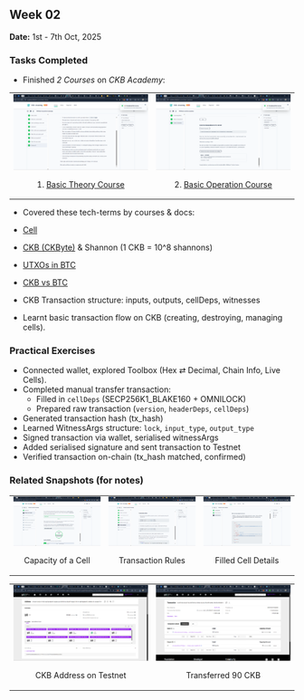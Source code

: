 ## Week 02

**Date:** 1st - 7th Oct, 2025

### Tasks Completed

- Finished _2 Courses_ on _CKB Academy_:

<table style="width:100%; text-align:center;">
  <tr>
    <td style="width:50%; vertical-align:top; text-align:center;">
      <img src="../assets/completed-basic-theory-course.png" alt="Completed Basic Theory Course" width="100%">
      <p style="text-align:center;">1. <a href="https://academy.ckb.dev/courses/basic-theory">Basic Theory Course</a></p>
    </td>
    <td style="width:50%; vertical-align:top; text-align:center;">
      <img src="../assets/completed-basic-operation-course.png" alt="Completed Basic Operation Course" width="100%">
      <p style="text-align:center;">2. <a href="https://academy.ckb.dev/courses/basic-operation">Basic Operation Course</a></p>
    </td>
  </tr>
</table>

- Covered these tech-terms by courses & docs:

- [Cell](https://docs.nervos.org/docs/tech-explanation/cell)
- [CKB (CKByte)](https://www.notion.so/adisuyash/CKByte-1-Byte-2836226f9e0380cda3f2cf0fec53847e) & Shannon (1 CKB = 10^8 shannons)
- [UTXOs in BTC](https://www.notion.so/adisuyash/UTXO-Bitcoin-2856226f9e0380588a61c07eb5b2b6fc)
- [CKB vs BTC](https://docs.nervos.org/docs/tech-explanation/ckb-vs-btc)
- CKB Transaction structure: inputs, outputs, cellDeps, witnesses

- Learnt basic transaction flow on CKB (creating, destroying, managing cells).

### Practical Exercises

- Connected wallet, explored Toolbox (Hex ⇄ Decimal, Chain Info, Live Cells).
- Completed manual transfer transaction:
  - Filled in `cellDeps` (SECP256K1_BLAKE160 + OMNILOCK)
  - Prepared raw transaction (`version`, `headerDeps`, `cellDeps`)
- Generated transaction hash (tx_hash)
- Learned WitnessArgs structure: `lock`, `input_type`, `output_type`
- Signed transaction via wallet, serialised witnessArgs
- Added serialised signature and sent transaction to Testnet
- Verified transaction on-chain (tx_hash matched, confirmed)

### Related Snapshots (for notes)

<table style="width:100%; text-align:center;">
  <tr>
    <td style="width:33.3%; vertical-align:top; text-align:center;">
      <img src="../assets/capacity-of-a-cell.png" alt="Capacity of a Cell" width="100%">
      <p style="text-align:center;">Capacity of a Cell</p>
    </td>
    <td style="width:33.3%; vertical-align:top; text-align:center;">
      <img src="../assets/txn-rules.png" alt="Transaction Rules" width="100%">
      <p style="text-align:center;">Transaction Rules</p>
    </td>
    <td style="width:33.3%; vertical-align:top; text-align:center;">
      <img src="../assets/filled-cell-details.png" alt="Filled Cell Details" width="100%">
      <p style="text-align:center;">Filled Cell Details</p>
    </td>
  </tr>
</table>

<table style="width:100%; text-align:center;">
  <tr>
    <td style="width:50%; vertical-align:top; text-align:center;">
      <img src="../assets/ckb-address-on-testnet.png" alt="CKB Address on Testnet" width="100%">
      <p style="text-align:center;">CKB Address on Testnet</p>
    </td>
    <td style="width:50%; vertical-align:top; text-align:center;">
      <img src="../assets/transferred-90ckb.png" alt="Transferred 90 CKB" width="100%">
      <p style="text-align:center;">Transferred 90 CKB</p>
    </td>
  </tr>
</table>


